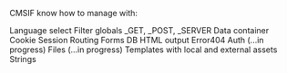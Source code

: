 CMSIF know how to manage with:

Language select
Filter globals _GET, _POST, _SERVER
Data container
Cookie
Session
Routing
Forms
DB
HTML output
Error404
Auth (...in progress)
Files (...in progress)
Templates with local and external assets
Strings
